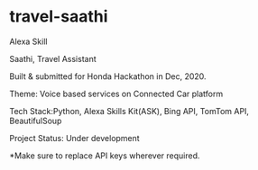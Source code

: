 # travel-saathi
Alexa Skill

Saathi, Travel Assistant

Built & submitted for Honda Hackathon in Dec, 2020.

Theme: Voice based services on Connected Car platform

Tech Stack:Python, Alexa Skills Kit(ASK), Bing API, TomTom API, BeautifulSoup

Project Status: Under development

*Make sure to replace API keys wherever required.
